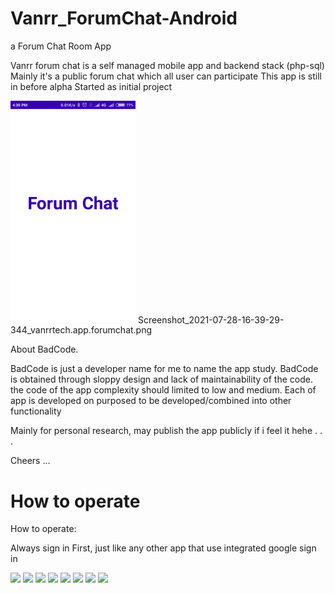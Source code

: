# Vanrr_ForumChat-Android
a Forum Chat Room App

Vanrr forum chat is a self managed mobile app and backend stack (php-sql)
Mainly it's a public forum chat which all user can participate
This app is still in before alpha
Started as initial project
  <img src="" width="200">

<img src="Screenshot_2021-07-28-16-39-29-344_vanrrtech.app.forumchat.png" width="200">
Screenshot_2021-07-28-16-39-29-344_vanrrtech.app.forumchat.png

About BadCode.

BadCode is just a developer name for me to name the app study.
BadCode is obtained through sloppy design and lack of maintainability of the code.
the code of the app complexity should limited to low and medium.
Each of app is developed on purposed to be developed/combined into other functionality

Mainly for personal research,
may publish the app publicly if i feel it hehe . . .

Cheers ...

# How to operate

How to operate:

Always sign in First, just like any other app that use integrated google sign in

<body>
  <img src="Screenshot_2021-05-10-17-00-27-098_com.example.simplegallery.png" width="200">
<img src="Screenshot_2021-05-12-06-43-57-105_com.example.simplegallery.png" width="200">
  <img src="Screenshot_2021-05-12-06-44-29-286_com.example.simplegallery.png"  width="200">
  
<img src="Screenshot_2021-05-12-06-44-26-770_com.google.android.gms.png" width="200">
  <img src="Screenshot_2021-05-12-06-45-22-503_com.example.simplegallery.png" width="200">
  <img src="Screenshot_2021-05-12-06-54-52-178_com.example.simplegallery.png" width="200">
  <img src="Screenshot_2021-05-12-06-55-18-782_com.example.simplegallery.png" width="200">
  <img src="Screenshot_2021-05-27-06-53-18-528_com.example.simplegallery.png" width="200">
  
  </body>

